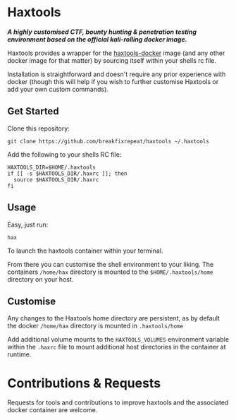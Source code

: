 # Haxtools

***A highly customised CTF, bounty hunting & penetration testing environment based on the official kali-rolling docker image.***

Haxtools provides a wrapper for the [haxtools-docker](https://github.com/breakfixrepeat/haxtools-docker) image (and any other docker image for that matter) by sourcing itself within your shells rc file.

Installation is straightforward and doesn't require any prior experience with docker (though this will help if you wish to further customise Haxtools or add your own custom commands).

## Get Started

Clone this repository:
```
git clone https://github.com/breakfixrepeat/haxtools ~/.haxtools
```

Add the following to your shells RC file:
```
HAXTOOLS_DIR=$HOME/.haxtools
if [[ -s $HAXTOOLS_DIR/.haxrc ]]; then
  source $HAXTOOLS_DIR/.haxrc
fi
```

## Usage

Easy, just run:

`hax`

To launch the haxtools container within your terminal.

From there you can customise the shell environment to your liking. The containers `/home/hax` directory is mounted to the `$HOME/.haxtools/home` directory on your host.

## Customise

Any changes to the Haxtools home directory are persistent, as by default the docker `/home/hax` directory is mounted in `.haxtools/home`

Add additional volume mounts to the `HAXTOOLS_VOLUMES` environment variable within the `.haxrc` file to mount additional host directories in the container at runtime.

# Contributions & Requests

Requests for tools and contributions to improve haxtools and the associated docker container are welcome.
